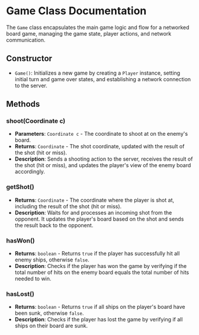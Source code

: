 # Game Class Documentation

The `Game` class encapsulates the main game logic and flow for a networked board game, managing the game state, player actions, and network communication.

## Constructor

- `Game()`: Initializes a new game by creating a `Player` instance, setting initial turn and game over states, and establishing a network connection to the server.

## Methods

### shoot(Coordinate c)
- **Parameters**: `Coordinate c` - The coordinate to shoot at on the enemy's board.
- **Returns**: `Coordinate` - The shot coordinate, updated with the result of the shot (hit or miss).
- **Description**: Sends a shooting action to the server, receives the result of the shot (hit or miss), and updates the player's view of the enemy board accordingly.

### getShot()
- **Returns**: `Coordinate` - The coordinate where the player is shot at, including the result of the shot (hit or miss).
- **Description**: Waits for and processes an incoming shot from the opponent. It updates the player's board based on the shot and sends the result back to the opponent.

### hasWon()
- **Returns**: `boolean` - Returns `true` if the player has successfully hit all enemy ships, otherwise `false`.
- **Description**: Checks if the player has won the game by verifying if the total number of hits on the enemy board equals the total number of hits needed to win.

### hasLost()
- **Returns**: `boolean` - Returns `true` if all ships on the player's board have been sunk, otherwise `false`.
- **Description**: Checks if the player has lost the game by verifying if all ships on their board are sunk.